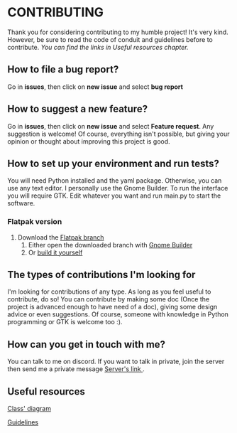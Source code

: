 # CONTRIBUTING

Thank you for considering contributing to my humble project! It's very kind. 
However, be sure to read the code of conduit and guidelines before to contribute.
*You can find the links in Useful resources chapter.*

## How to file a bug report?
Go in **issues**, then click on **new issue** and select **bug report**

## How to suggest a new feature?
Go in **issues**, then click on **new issue** and select **Feature request**. Any suggestion is welcome! Of course, everything isn't possible, but giving your opinion or thought about improving this project is good.

## How to set up your environment and run tests?
You will need Python installed and the yaml package. Otherwise, you can use any text editor. I personally use the Gnome Builder.
To run the interface you will require GTK.
Edit whatever you want and run main.py to start the software.

### Flatpak version

1. Download the [Flatpak branch](https://github.com/Lyaaaaaaaaaaaaaaa/Project_Kanban/tree/Flatpak)
    1. Either open the downloaded branch with [Gnome Builder](https://wiki.gnome.org/Apps/Builder)
    2. Or [build it yourself](https://docs.flatpak.org/en/latest/building-introduction.html)

## The types of contributions I'm looking for
I'm looking for contributions of any type. As long as you feel useful to contribute, do so! You can contribute by making some doc (Once the project is advanced enough to have need of a doc), giving some design advice or even suggestions. Of course, someone with knowledge in Python programming or GTK is welcome too :).

## How can you get in touch with me?
You can talk to me on discord. If you want to talk in private, join the server then send me a private message 
[Server's link ](https://discord.gg/hSey9Bv).

## Useful resources

[Class' diagram](https://github.com/Lyaaaaaaaaaaaaaaa/Project_Kanban/blob/master/management/uml/Class_Diagram.png)

[Guidelines](https://github.com/Lyaaaaaaaaaaaaaaa/Project_Kanban/tree/master/guidelines)
